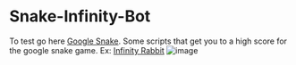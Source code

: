 # Snake-Infinity-Bot
To test go here
<a href="https://www.google.com/fbx?fbx=snake_arcade">Google Snake</a>.
Some scripts that get you to a high score for the google snake game.
Ex: 
<a href="https://github.com/patrickzhou1234/Snake-Infinity-Bot/tree/main/infinity-rabbit">Infinity Rabbit</a>
![image](https://user-images.githubusercontent.com/83720283/195133995-e3ecff3b-9078-47e0-8a65-66c25cfc53f8.png)
